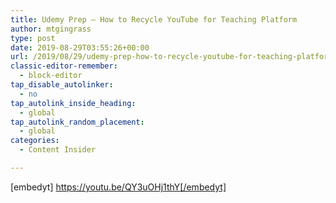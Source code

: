 ```yaml
---
title: Udemy Prep – How to Recycle YouTube for Teaching Platform
author: mtgingrass
type: post
date: 2019-08-29T03:55:26+00:00
url: /2019/08/29/udemy-prep-how-to-recycle-youtube-for-teaching-platform/
classic-editor-remember:
  - block-editor
tap_disable_autolinker:
  - no
tap_autolink_inside_heading:
  - global
tap_autolink_random_placement:
  - global
categories:
  - Content Insider

---
```

[embedyt] https://youtu.be/QY3uOHj1thY[/embedyt]